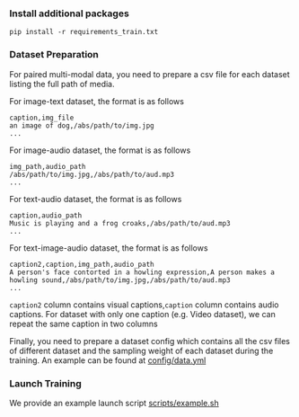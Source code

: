 ### Install additional packages

```
pip install -r requirements_train.txt
```

### Dataset Preparation 

For paired multi-modal data, you need to prepare a csv file for each dataset listing the full path of media. 

For image-text dataset, the format is as follows

```
caption,img_file
an image of dog,/abs/path/to/img.jpg
...
```

For image-audio dataset, the format is as follows

```
img_path,audio_path
/abs/path/to/img.jpg,/abs/path/to/aud.mp3
...
```

For text-audio dataset, the format is as follows

```
caption,audio_path
Music is playing and a frog croaks,/abs/path/to/aud.mp3
...
```


For text-image-audio dataset, the format is as follows

```
caption2,caption,img_path,audio_path
A person's face contorted in a howling expression,A person makes a howling sound,/abs/path/to/img.jpg,/abs/path/to/aud.mp3
...
```

`caption2` column contains visual captions,`caption` column contains audio captions. For dataset with only one caption (e.g. Video dataset), we can repeat the same caption in two columns
  
Finally, you need to prepare a dataset config which contains all the csv files of different dataset and the sampling weight of each dataset during the training. An example can be found at [config/data.yml](config/data.yml)

### Launch Training

We provide an example launch script [scripts/example.sh](scripts/example.sh)
